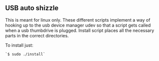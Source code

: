 ## USB auto shizzle

This is meant for linux only. These different scripts implement a way of hooking up to the usb device manager udev so that a script gets called when a usb thumbdrive is plugged. Install script places all the necessary parts in the correct directories.

To install just:

    `$ sudo ./install`

